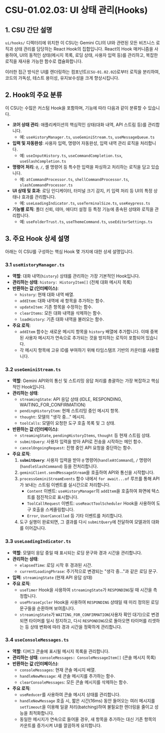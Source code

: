 # CSU-01.02.03: UI 상태 관리(Hooks)

## 1. CSU 간단 설명

`ui/hooks/` 디렉터리에 위치한 이 CSU는 Gemini CLI의 UI와 관련된 모든 비즈니스 로직과 상태 관리를 담당하는 React Hook의 집합입니다. React의 Hook 매커니즘을 사용하여, UI의 동적인 상태(메시지 목록, 로딩 상태, 사용자 입력 등)를 관리하고, 복잡한 로직을 재사용 가능한 함수로 캡슐화합니다.

이러한 접근 방식은 UI를 렌더링하는 컴포넌트(`CSU-01.02.02`)로부터 로직을 분리하여, 코드의 가독성, 테스트 용이성, 유지보수성을 크게 향상시킵니다.

## 2. Hook의 주요 분류

이 CSU는 수많은 커스텀 Hook을 포함하며, 기능에 따라 다음과 같이 분류할 수 있습니다.

- **코어 상태 관리**: 애플리케이션의 핵심적인 상태(대화 내역, API 스트림 등)를 관리합니다.
  - 예: `useHistoryManager.ts`, `useGeminiStream.ts`, `useMessageQueue.ts`
- **입력 및 자동완성**: 사용자 입력, 명령어 자동완성, 입력 내역 관리 로직을 처리합니다.
  - 예: `useInputHistory.ts`, `useCommandCompletion.tsx`, `useSlashCompletion.ts`
- **명령어 처리**: `@`, `/`, 셸 명령어 등 특수한 입력을 파싱하고 처리하는 로직을 담고 있습니다.
  - 예: `atCommandProcessor.ts`, `shellCommandProcessor.ts`, `slashCommandProcessor.ts`
- **UI 상태 및 효과**: 로딩 인디케이터, 터미널 크기 감지, 키 입력 처리 등 UI의 특정 상태나 효과를 관리합니다.
  - 예: `useLoadingIndicator.ts`, `useTerminalSize.ts`, `useKeypress.ts`
- **기능별 로직**: 폴더 신뢰, 테마, 에디터 설정 등 특정 기능에 종속된 상태와 로직을 관리합니다.
  - 예: `useFolderTrust.ts`, `useThemeCommand.ts`, `useEditorSettings.ts`

## 3. 주요 Hook 상세 설명

아래는 이 CSU를 구성하는 핵심 Hook 몇 가지에 대한 상세 설명입니다.

### 3.1 `useHistoryManager.ts`

- **역할**: 대화 내역(`history`) 상태를 관리하는 가장 기본적인 Hook입니다.
- **관리하는 상태**: `history: HistoryItem[]` (전체 대화 메시지 목록)
- **반환하는 값 (인터페이스)**:
  - `history`: 현재 대화 내역 배열.
  - `addItem`: 대화 내역에 새 항목을 추가하는 함수.
  - `updateItem`: 기존 항목을 수정하는 함수.
  - `clearItems`: 모든 대화 내역을 삭제하는 함수.
  - `loadHistory`: 기존 대화 내역을 불러오는 함수.
- **주요 로직**:
  - `addItem` 함수는 새로운 메시지 항목을 `history` 배열에 추가합니다. 이때 중복된 사용자 메시지가 연속으로 추가되는 것을 방지하는 로직이 포함되어 있습니다.
  - 각 메시지 항목에 고유 ID를 부여하기 위해 타임스탬프 기반의 카운터를 사용합니다.

### 3.2 `useGeminiStream.ts`

- **역할**: Gemini API와의 통신 및 스트리밍 응답 처리를 총괄하는 가장 복잡하고 핵심적인 Hook입니다.
- **관리하는 상태**:
  - `streamingState`: API 응답 상태 (IDLE, RESPONDING, WAITING_FOR_CONFIRMATION)
  - `pendingHistoryItem`: 현재 스트리밍 중인 메시지 항목.
  - `thought`: 모델의 "생각 중..." 메시지.
  - `toolCalls`: 모델이 요청한 도구 호출 목록 및 그 상태.
- **반환하는 값 (인터페이스)**:
  - `streamingState`, `pendingHistoryItems`, `thought` 등 현재 스트림 상태.
  - `submitQuery`: 사용자 입력을 받아 API로 전송을 시작하는 메인 함수.
  - `cancelOngoingRequest`: 진행 중인 API 요청을 중단하는 함수.
- **주요 로직**:
  1.  **`submitQuery`**: 사용자 입력을 받아 `@` 명령어(`handleAtCommand`), `/` 명령어(`handleSlashCommand`) 등을 전처리합니다.
  2.  `geminiClient.sendMessageStream`을 호출하여 API와 통신을 시작합니다.
  3.  `processGeminiStreamEvents` 함수 내에서 `for await...of` 루프를 통해 API가 보내는 스트림 이벤트를 실시간으로 처리합니다.
      - `Content` 이벤트: `useHistoryManager`의 `addItem`을 호출하여 화면에 텍스트를 점진적으로 표시합니다.
      - `ToolCallRequest` 이벤트: `useReactToolScheduler` Hook을 사용하여 도구 호출을 스케줄링합니다.
      - `Error`, `UserCancelled` 등 기타 이벤트를 처리합니다.
  4.  도구 실행이 완료되면, 그 결과를 다시 `submitQuery`에 전달하여 모델과의 대화를 이어갑니다.

### 3.3 `useLoadingIndicator.ts`

- **역할**: 모델이 응답 중일 때 표시되는 로딩 문구와 경과 시간을 관리합니다.
- **관리하는 상태**:
  - `elapsedTime`: 로딩 시작 후 경과된 시간.
  - `currentLoadingPhrase`: 주기적으로 변경되는 "생각 중..."과 같은 로딩 문구.
- **입력**: `streamingState` (현재 API 응답 상태)
- **주요 로직**:
  - `useTimer` Hook을 사용하여 `streamingState`가 `RESPONDING`일 때 시간을 측정합니다.
  - `usePhraseCycler` Hook을 사용하여 `RESPONDING` 상태일 때 미리 정의된 로딩 문구들을 순환하며 보여줍니다.
  - `streamingState`가 `WAITING_FOR_CONFIRMATION`(사용자 확인 대기)으로 변경되면 타이머를 일시 정지하고, 다시 `RESPONDING`으로 돌아오면 타이머를 리셋하는 등 상태 변화에 따라 경과 시간을 정확하게 관리합니다.

### 3.4 `useConsoleMessages.ts`

- **역할**: 디버그 콘솔에 표시될 메시지 목록을 관리합니다.
- **관리하는 상태**: `consoleMessages: ConsoleMessageItem[]` (콘솔 메시지 목록)
- **반환하는 값 (인터페이스)**:
  - `consoleMessages`: 현재 콘솔 메시지 배열.
  - `handleNewMessage`: 새 콘솔 메시지를 추가하는 함수.
  - `clearConsoleMessages`: 모든 콘솔 메시지를 삭제하는 함수.
- **주요 로직**:
  - `useReducer`를 사용하여 콘솔 메시지 상태를 관리합니다.
  - `handleNewMessage` 호출 시, 짧은 시간(16ms) 동안 들어오는 여러 메시지를 `setTimeout`을 이용해 일괄 처리(batching)하여 불필요한 렌더링을 줄이고 성능을 최적화합니다.
  - 동일한 메시지가 연속으로 들어올 경우, 새 항목을 추가하는 대신 기존 항목의 카운트를 증가시켜 UI를 깔끔하게 유지합니다.
